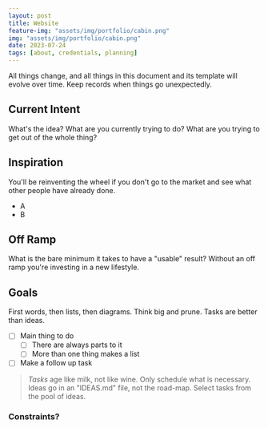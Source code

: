 ```yaml
---
layout: post
title: Website
feature-img: "assets/img/portfolio/cabin.png"
img: "assets/img/portfolio/cabin.png"
date: 2023-07-24
tags: [about, credentials, planning]
---
```


All things change, and all things in this document and its template will evolve over time. Keep records when things go unexpectedly.

## Current Intent

What's the idea? What are you currently trying to do? What are you trying to get out of the whole thing?

## Inspiration

You'll be reinventing the wheel if you don't go to the market and see what other people have already done.

- A
- B

## Off Ramp

What is the bare minimum it takes to have a "usable" result? Without an off ramp you're investing in a new lifestyle.

## Goals

First words, then lists, then diagrams. Think big and prune. Tasks are better than ideas.

- [ ] Main thing to do
  - [ ] There are always parts to it
  - [ ] More than one thing makes a list
- [ ] Make a follow up task

> *Tasks* age like milk, not like wine. Only schedule what is necessary. Ideas go in an "IDEAS.md" file, not the road-map. Select tasks from the pool of ideas.

### Constraints?
